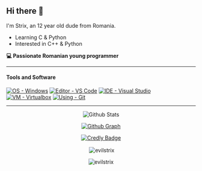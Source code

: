 ## Hi there 👋
I'm Strix, an 12 year old dude from Romania.
- Learning C & Python
- Interested in C++ & Python

**💻 Passionate Romanian young programmer**

---

#### Tools and Software
[![OS - Windows](https://img.shields.io/badge/OS-WINDOWS-357EC7?style=for-the-badge&logo=windows)](https://www.microsoft.com/windows/)
[![Editor - VS Code](https://img.shields.io/badge/Editor-VS%20Code-0078D7?style=for-the-badge&logo=visual-studio-code)](https://code.visualstudio.com/)
[![IDE - Visual Studio](https://img.shields.io/badge/IDE-Visual%20Studio-5D2B90?style=for-the-badge&logo=visual-studio)](https://visualstudio.com/)
[![VM - Virtualbox](https://img.shields.io/badge/VM-Virtualbox-blue?style=for-the-badge&logo=virtualbox&logoColor=white)](https://www.virtualbox.org/)
[![Using - Git](https://img.shields.io/badge/Using-Git-red?style=for-the-badge&logo=git)](https://git-scm.com/)

---
<div align="center">
 
![Github Stats](https://github-readme-stats.vercel.app/api?username=evilstrix&show_icons=true&theme=midnight-purple)

[![Github Graph](http://github-profile-summary-cards.vercel.app/api/cards/profile-details?username=evilstrix&theme=midnight_purple)](https://github.com/AWeirDKiD)

[![Credly Badge](assets/python-for-data-science.png)](https://www.credly.com/badges/44e24bac-1013-49e6-a895-daa5a2b948c3/public_url)
<p>&nbsp;<img align="center" src="https://github-readme-stats.vercel.app/api?username=evilstrix&show_icons=true&locale=en" alt="evilstrix" /></p>

<p><img align="center" src="https://github-readme-streak-stats.herokuapp.com/?user=evilstrix&" alt="evilstrix" /></p>
